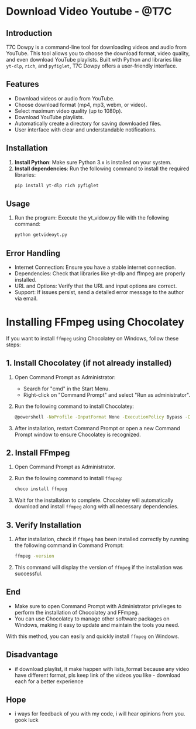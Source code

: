 # Download Video Youtube - @T7C

## Introduction

T7C Dowpy is a command-line tool for downloading videos and audio from YouTube. This tool allows you to choose the download format, video quality, and even download YouTube playlists. Built with Python and libraries like `yt-dlp`, `rich`, and `pyfiglet`, T7C Dowpy offers a user-friendly interface.

## Features

- Download videos or audio from YouTube.
- Choose download format (mp4, mp3, webm, or video).
- Select maximum video quality (up to 1080p).
- Download YouTube playlists.
- Automatically create a directory for saving downloaded files.
- User interface with clear and understandable notifications.

## Installation

1. **Install Python**: Make sure Python 3.x is installed on your system.
2. **Install dependencies**: Run the following command to install the required libraries:
   ```bash
   pip install yt-dlp rich pyfiglet 

## Usage
1. Run the program: Execute the yt_vidow.py file with the following command:
   ```bash
   python getvideoyt.py

## Error Handling
- Internet Connection: Ensure you have a stable internet connection.
- Dependencies: Check that libraries like yt-dlp and ffmpeg are properly installed.
- URL and Options: Verify that the URL and input options are correct.
- Support: If issues persist, send a detailed error message to the author via email.


# Installing FFmpeg using Chocolatey

If you want to install `ffmpeg` using Chocolatey on Windows, follow these steps:

## 1. Install Chocolatey (if not already installed)

1. Open Command Prompt as Administrator:
   - Search for "cmd" in the Start Menu.
   - Right-click on "Command Prompt" and select "Run as administrator".

2. Run the following command to install Chocolatey:

    ```bash
    @powershell -NoProfile -InputFormat None -ExecutionPolicy Bypass -Command "iex ((New-Object System.Net.WebClient).DownloadString('https://chocolatey.org/install.ps1'))" && SET "PATH=%PATH%;%ALLUSERSPROFILE%\chocolatey\bin"
    ```

3. After installation, restart Command Prompt or open a new Command Prompt window to ensure Chocolatey is recognized.

## 2. Install FFmpeg

1. Open Command Prompt as Administrator.

2. Run the following command to install `ffmpeg`:

    ```bash
    choco install ffmpeg
    ```

3. Wait for the installation to complete. Chocolatey will automatically download and install `ffmpeg` along with all necessary dependencies.

## 3. Verify Installation

1. After installation, check if `ffmpeg` has been installed correctly by running the following command in Command Prompt:

    ```bash
    ffmpeg -version
    ```

2. This command will display the version of `ffmpeg` if the installation was successful.

## End

- Make sure to open Command Prompt with Administrator privileges to perform the installation of Chocolatey and FFmpeg.
- You can use Chocolatey to manage other software packages on Windows, making it easy to update and maintain the tools you need.

With this method, you can easily and quickly install `ffmpeg` on Windows.


## Disadvantage

- if download playlist, it make happen with lists_format because any video have different format, pls keep link of the videos you like - download each for a better experience

## Hope
- i ways for feedback of you with my code, i will hear opinions from you. gook luck
